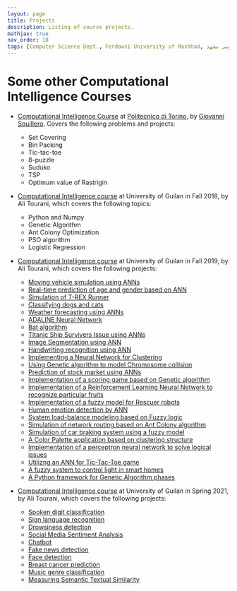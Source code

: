 ```yaml
---
layout: page
title: Projects
description: Listing of course projects.
mathjax: true
nav_order: 18
tags: [Computer Science Dept., Ferdowsi University of Mashhad, علوم کامپیوتر دانشگاه فردوسی مشهد]
---
```


# Some other Computational Intelligence Courses

* [Computational Intelligence Course](https://github.com/squillero/computational-intelligence) at [Politecnico di Torino](https://www.polito.it/), by [Giovanni Squillero](https://squillero.github.io/). Covers the following problems and projects:
    - Set Covering
    - Bin Packing
    - Tic-tac-toe
    - 8-puzzle
    - Suduko
    - TSP
    - Optimum value of Rastrigin

 *  [Computational Intelligence course](https://github.com/Computational-Intelligence-Fall18/Computational-Intelligence-Tutorials) at University of Guilan in Fall 2018, by Ali Tourani, which covers the following topics:
    - Python and Numpy
    - Genetic Algorithm
    - Ant Colony Optimization
    - PSO algorithm
    - Logistic Regression

 *  [Computational Intelligence course](https://github.com/alitourani/computational-intelligence-class-9801) at University of Guilan in Fall 2019, by Ali Tourani, which covers the following projects:

    - [Moving vehicle simulation using ANNs](https://github.com/alitourani/computational-intelligence-class-9801/tree/master/01-neural-network-moving-vehicle "Moving vehicle simulation using ANNs")
    - [Real-time prediction of age and gender based on ANN](https://github.com/alitourani/computational-intelligence-class-9801/tree/master/02-neural-network-age-gender-prediction "Real-time prediction of age and gender based on ANN")
    - [Simulation of T-REX Runner](https://github.com/alitourani/computational-intelligence-class-9801/tree/master/03-trex-runner-simulation "Simulation of T-REX Runner")
    - [Classifying dogs and cats](https://github.com/alitourani/computational-intelligence-class-9801/tree/master/04-cnn-animal-classifier "Classifying dogs and cats")
    - [Weather forecasting using ANNs](https://github.com/alitourani/computational-intelligence-class-9801/tree/master/05-neural-network-weather-forecast "Weather forecasting using ANNs")
    - [ADALINE Neural Network](https://github.com/alitourani/computational-intelligence-class-9801/tree/master/06-adaline-network "ADALINE Neural Network")
    - [Bat algorithm](https://github.com/alitourani/computational-intelligence-class-9801/tree/master/07-bat-algorithm "Bat algorithm")
    - [Titanic Ship Survivers Issue using ANNs](https://github.com/alitourani/computational-intelligence-class-9801/tree/master/08-neural-networks-titanic-survivers "Titanic Ship Survivers Issue using ANNs")
    - [Image Segmentation using ANN](https://github.com/alitourani/computational-intelligence-class-9801/tree/master/09-neural-network-image-segmentation "Image Segmentation using ANN")
    - [Handwriting recognition using ANN](https://github.com/alitourani/computational-intelligence-class-9801/tree/master/10-handwriting-recognition "Handwriting recognition using ANN")
    - [Implementing a Neural Network for Clustering](https://github.com/alitourani/computational-intelligence-class-9801/tree/master/11-neural-network-clustering "Implementing a Neural Network for Clustering")
    - [Using Genetic algorithm to model Chromosome collision](https://github.com/alitourani/computational-intelligence-class-9801/tree/master/12-genetic-chromosome-collision "Using Genetic algorithm to model Chromosome collision")
    - [Prediction of stock market using ANNs](https://github.com/alitourani/computational-intelligence-class-9801/tree/master/15-reinforcement-neural-network "Prediction of stock market using ANNs")
    - [Implementation of a scoring game based on Genetic algorithm](https://github.com/alitourani/computational-intelligence-class-9801/tree/master/14-genetic-scoring-game "Implementation of a scoring game based on Genetic algorithm")
    - [Implementation of a Reinforcement Learning Neural Network to recognize particular fruits](https://github.com/alitourani/computational-intelligence-class-9801/tree/master/15-reinforcement-neural-network "Implementation of a Reinforcement Learning Neural Network to recognize particular fruits")
    - [Implementation of a fuzzy model for Rescuer robots](https://github.com/alitourani/computational-intelligence-class-9801/tree/master/16-fuzzy-rescue-robot "Implementation of a fuzzy model for Rescuer robots")
    - [Human emotion detection by ANN](https://github.com/alitourani/computational-intelligence-class-9801/tree/master/17-neural-network-emotion-detection "Human emotion detection by ANN")
    - [System load-balance modeling based on Fuzzy logic](https://github.com/alitourani/computational-intelligence-class-9801/tree/master/18-load-balance-modeling "System load-balance modeling based on Fuzzy logic")
    - [Simulation of network routing based on Ant Colony algorithm](https://github.com/alitourani/computational-intelligence-class-9801/tree/master/19-ant-colony-network-routing "Simulation of network routing based on Ant Colony algorithm")
    - [Simulation of car braking system using a fuzzy model](https://github.com/alitourani/computational-intelligence-class-9801/tree/master/21-fuzzy-car-braking "Simulation of car braking system using a fuzzy model")
    - [A Color Palette application based on clustering structure](https://github.com/alitourani/computational-intelligence-class-9801/tree/master/22-clustering-color-palette "A Color Palette application based on clustering structure")
    - [Implementation of a perceptron neural network to solve logical issues](https://github.com/alitourani/computational-intelligence-class-9801/tree/master/23-perceptron-logic-issues "Implementation of a perceptron neural network to solve logical issues")
    - [Utilizng an ANN for Tic-Tac-Toe game](https://github.com/alitourani/computational-intelligence-class-9801/tree/master/24-tic-tac-toe-neural-networks "Utilizng an ANN for Tic-Tac-Toe game")
    - [A fuzzy system to control light in smart homes](https://github.com/alitourani/computational-intelligence-class-9801/tree/master/25-fuzzy-light-control "A fuzzy system to control light in smart homes")
    - [A Python framework for Genetic Algorithm phases](https://github.com/alitourani/computational-intelligence-class-9801/tree/master/26-genetic-algorithm-framework "A Python framework for Genetic Algorithm phases")
    
*  [Computational Intelligence course](https://github.com/alitourani/computational-intelligence-class-9801) at University of Guilan in Spring 2021, by Ali Tourani, which covers the following projects:
    - [Spoken digit classification](https://github.com/alitourani/computational-intelligence-class-9902/tree/main/G01-Spoken-Digit-Classification "Spoken digit classification")
    - [Sign language recognition](https://github.com/alitourani/computational-intelligence-class-9902/tree/main/G02-Sign-Language-Recognition "Sign language recognition")
    - [Drowsiness detection](https://github.com/alitourani/computational-intelligence-class-9902/tree/main/G03-Drowsiness-Detection "Drowsiness detection")
    - [Social Media Sentiment Analysis](https://github.com/alitourani/computational-intelligence-class-9902/tree/main/G04-Social-Media-Sentiment-Analysis "Social Media Sentiment Analysis")
    - [Chatbot](https://github.com/alitourani/computational-intelligence-class-9902/tree/main/G05-Chatbot "Chatbot")
    - [Fake news detection](https://github.com/alitourani/computational-intelligence-class-9902/tree/main/G06-Fake-News-Detection "Fake news detection")
    - [Face detection](https://github.com/alitourani/computational-intelligence-class-9902/tree/main/G07-Face-Detection "Face detection")
    - [Breast cancer prediction](https://github.com/alitourani/computational-intelligence-class-9902/tree/main/G08-Breast-Cancer-Prediction "Breast cancer prediction")
    - [Music genre classification](https://github.com/alitourani/computational-intelligence-class-9902/tree/main/G09-Music-Genre-Classification "Music genre classification")
    - [Measuring Semantic Textual Similarity](https://github.com/alitourani/computational-intelligence-class-9902/tree/main/G10-Semantic-Textual-Similarity "Measuring semantic textual similarity")